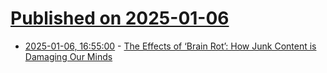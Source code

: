 # [Published on 2025-01-06](index.md)

* [2025-01-06, 16:55:00](https://soylentnews.org/article.pl?sid=25/01/05/1825234&from=rss) - [The Effects of ‘Brain Rot’: How Junk Content is Damaging Our Minds](https://soylentnews.org/article.pl?sid=25/01/05/1825234&from=rss)
